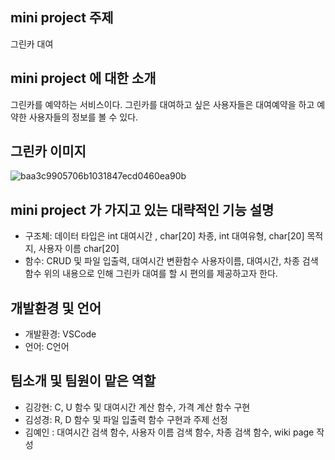 ## mini project 주제  
그린카 대여 

## mini project 에 대한 소개
그린카를 예약하는 서비스이다. 그린카를 대여하고 싶은 사용자들은 대여예약을 하고 예약한 사용자들의 정보를 볼 수 있다. 

## 그린카 이미지
![baa3c9905706b1031847ecd0460ea90b](https://user-images.githubusercontent.com/61617997/166147046-e99dfc2d-83d7-4e90-a2c2-7702099e4406.jpg)


## mini project 가 가지고 있는 대략적인 기능 설명
- 구조체: 데이터 타입은 int 대여시간 , char[20] 차종, int 대여유형, char[20] 목적지, 사용자 이름 char[20]
- 함수: CRUD 및 파일 입출력, 대여시간 변환함수 사용자이름, 대여시간, 차종 검색함수 
위의 내용으로 인해 그린카 대여를 할 시 편의를 제공하고자 한다.

## 개발환경 및 언어

- 개발환경: VSCode
- 언어: C언어

## 팀소개 및 팀원이 맡은 역할

- 김강현: C, U 함수 및 대여시간 계산 함수, 가격 계산 함수 구현
- 김성경: R, D 함수 및 파일 입출력 함수 구현과 주제 선정
- 김예인 : 대여시간 검색 함수, 사용자 이름 검색 함수, 차종 검색 함수, wiki page 작성